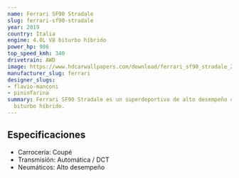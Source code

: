 ```yaml
---
name: Ferrari SF90 Stradale
slug: ferrari-sf90-stradale
year: 2019
country: Italia
engine: 4.0L V8 biturbo híbrido
power_hp: 986
top_speed_kmh: 340
drivetrain: AWD
image: https://www.hdcarwallpapers.com/download/ferrari_sf90_stradale_2020_5k_2-3840x2160.jpg
manufacturer_slug: ferrari
designer_slugs:
- flavio-manconi
- pininfarina
summary: Ferrari SF90 Stradale es un superdeportivo de alto desempeño con 4.0L V8
  biturbo híbrido.
---
```


## Especificaciones

- Carrocería: Coupé
- Transmisión: Automática / DCT
- Neumáticos: Alto desempeño

